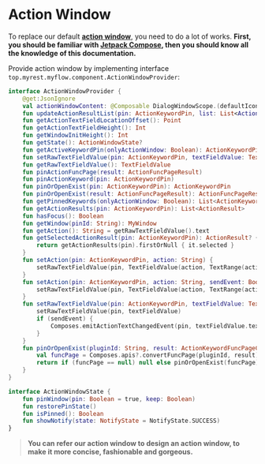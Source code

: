 # Action Window

To replace our default [**action window**](conceptual_interpretation.md#action-window), you need to do a lot of works. **First, you should be familiar with [Jetpack Compose](https://developer.android.com/jetpack/compose/documentation), then you should know all the knowledge of this documentation.**

Provide action window by implementing interface `top.myrest.myflow.component.ActionWindowProvider`:

```kotlin
interface ActionWindowProvider {
    @get:JsonIgnore
    val actionWindowContent: @Composable DialogWindowScope.(defaultIcon: Painter) -> Unit
    fun updateActionResultList(pin: ActionKeywordPin, list: List<ActionResult>)
    fun getActionTextFieldLocationOffset(): Point
    fun getActionTextFieldHeight(): Int
    fun getWindowInitHeight(): Int
    fun getState(): ActionWindowState?
    fun getActiveKeywordPin(onlyActionWindow: Boolean): ActionKeywordPin
    fun setRawTextFieldValue(pin: ActionKeywordPin, textFieldValue: TextFieldValue)
    fun getRawTextFieldValue(): TextFieldValue
    fun pinActionFuncPage(result: ActionFuncPageResult)
    fun pinActionKeyword(pin: ActionKeywordPin)
    fun pinOrOpenExist(pin: ActionKeywordPin): ActionKeywordPin
    fun pinOrOpenExist(result: ActionFuncPageResult): ActionFuncPageResult
    fun getPinnedKeywords(onlyActionWindow: Boolean): List<ActionKeywordPin>
    fun getActionResults(pin: ActionKeywordPin): List<ActionResult>
    fun hasFocus(): Boolean
    fun getWindow(pinId: String): MyWindow
    fun getAction(): String = getRawTextFieldValue().text
    fun getSelectedActionResult(pin: ActionKeywordPin): ActionResult? {
        return getActionResults(pin).firstOrNull { it.selected }
    }
    fun setAction(pin: ActionKeywordPin, action: String) {
        setRawTextFieldValue(pin, TextFieldValue(action, TextRange(action.length)))
    }
    fun setAction(pin: ActionKeywordPin, action: String, sendEvent: Boolean) {
        setRawTextFieldValue(pin, TextFieldValue(action, TextRange(action.length)), sendEvent)
    }
    fun setRawTextFieldValue(pin: ActionKeywordPin, textFieldValue: TextFieldValue, sendEvent: Boolean) {
        setRawTextFieldValue(pin, textFieldValue)
        if (sendEvent) {
            Composes.emitActionTextChangedEvent(pin, textFieldValue.text)
        }
    }
    fun pinOrOpenExist(pluginId: String, result: ActionKeywordFuncPageContentResult): ActionFuncPageResult? {
        val funcPage = Composes.apis?.convertFuncPage(pluginId, result)
        return if (funcPage == null) null else pinOrOpenExist(funcPage)
    }
}

interface ActionWindowState {
    fun pinWindow(pin: Boolean = true, keep: Boolean)
    fun restorePinState()
    fun isPinned(): Boolean
    fun showNotify(state: NotifyState = NotifyState.SUCCESS)
}
```

> **You can refer our action window to design an action window, to make it more concise, fashionable and gorgeous.**
